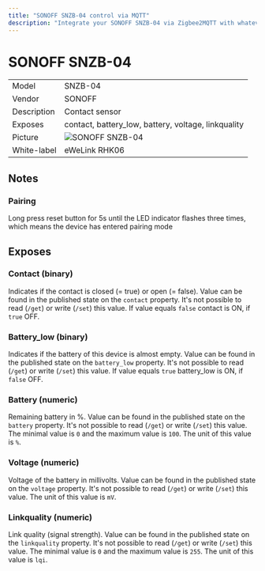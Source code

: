 ```yaml
---
title: "SONOFF SNZB-04 control via MQTT"
description: "Integrate your SONOFF SNZB-04 via Zigbee2MQTT with whatever smart home infrastructure you are using without the vendors bridge or gateway."
---
```


<!-- !!!! -->
<!-- ATTENTION: This file is auto-generated through docgen! -->
<!-- You can only edit the "## Notes"-Section. -->
<!-- !!!! -->

# SONOFF SNZB-04

|     |     |
|-----|-----|
| Model | SNZB-04  |
| Vendor  | SONOFF  |
| Description | Contact sensor |
| Exposes | contact, battery_low, battery, voltage, linkquality |
| Picture | ![SONOFF SNZB-04](https://psi-4ward.github.io/zigbee2mqtt.io/images/devices/SNZB-04.jpg) |
| White-label | eWeLink RHK06 |


## Notes


### Pairing
Long press reset button for 5s until the LED indicator flashes three times, which means the device has entered pairing mode



## Exposes

### Contact (binary)
Indicates if the contact is closed (= true) or open (= false).
Value can be found in the published state on the `contact` property.
It's not possible to read (`/get`) or write (`/set`) this value.
If value equals `false` contact is ON, if `true` OFF.

### Battery_low (binary)
Indicates if the battery of this device is almost empty.
Value can be found in the published state on the `battery_low` property.
It's not possible to read (`/get`) or write (`/set`) this value.
If value equals `true` battery_low is ON, if `false` OFF.

### Battery (numeric)
Remaining battery in %.
Value can be found in the published state on the `battery` property.
It's not possible to read (`/get`) or write (`/set`) this value.
The minimal value is `0` and the maximum value is `100`.
The unit of this value is `%`.

### Voltage (numeric)
Voltage of the battery in millivolts.
Value can be found in the published state on the `voltage` property.
It's not possible to read (`/get`) or write (`/set`) this value.
The unit of this value is `mV`.

### Linkquality (numeric)
Link quality (signal strength).
Value can be found in the published state on the `linkquality` property.
It's not possible to read (`/get`) or write (`/set`) this value.
The minimal value is `0` and the maximum value is `255`.
The unit of this value is `lqi`.

